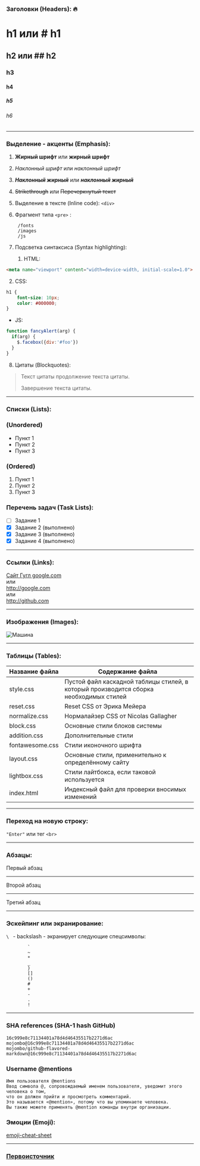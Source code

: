 ### Заголовки (Headers): :fire:
h1 или # h1
=
h2 или ## h2
-
### h3
#### h4
##### h5
###### h6
***

### Выделение - акценты (Emphasis):
1. **Жирный шрифт** или __жирный шрифт__
2. *Наклонный шрифт* или _наклонный шрифт_
3. ***Наклонный жирный*** или **_наклонный жирный_**
4. ~~Strikethrough~~ или <del>Перечеркнутый текст</del>
5. Выделение в тексте (Inline code): `<div>`
6. Фрагмент типа `<pre>` :

        /fonts
        /images
        /js

7. Подсветка синтаксиса (Syntax highlighting):
   1. HTML:

```html
<meta name="viewport" content="width=device-width, initial-scale=1.0">
```
   2. CSS:
```css
h1 {
    font-size: 10px;
    color: #000000;
}
```
* JS:
```javascript
function fancyAlert(arg) {
  if(arg) {
    $.facebox({div:'#foo'})
  }
}
```
8. Цитаты (Blockquotes):
> Текст цитаты
> продолжение текста
> цитаты.
>
> Завершение текста цитаты.
***
### Списки (Lists):
### (Unordered)
* Пункт 1
* Пункт 2
* Пункт 3
### (Ordered)
1. Пункт 1
2. Пункт 2
3. Пункт 3

### Перечень задач (Task Lists):
- [ ] Задание 1
- [x] Задание 2 (выполнено)
- [x] Задание 3 (выполнено)
- [x] Задание 4 (выполнено)
***

### Ссылки (Links):
[Сайт Гугл google.com](http://google.com)
<br>
или
<br>
<http://google.com>
<br>
или
<br>
http://github.com
***

### Изображения (Images):
![Машина](http://hq-wallpapers.ru/wallpapers/13/hq-wallpapers_ru_cars_60543_1920x1200.jpg)
***

### Таблицы (Tables):

Название файла  | Содержание файла
----------------|----------------------
style.css       | Пустой файл каскадной таблицы стилей, в который производится сборка необходимых стилей
reset.css       | Reset CSS от Эрика Мейера
normalize.css   | Нормалайзер CSS от Nicolas Gallagher
block.css       | Основные стили блоков системы
addition.css    | Дополнительные стили
fontawesome.css | Стили иконочного шрифта
layout.css      | Основные стили, применительно к определённому сайту
lightbox.css    | Стили лайтбокса, если таковой используется
index.html      | Индексный файл для проверки вносимых изменений
***

### Переход на новую строку:
`"Enter"` или тег `<br>`
***
### Абзацы:

Первый абзац
***
Второй абзац
***
Третий абзац
<hr>

### Эскейпинг или экранирование:
`\ ` - backslash - экранирует следующие спецсимволы:

            `
            ~
            *
            _
            }
            []
            ()
            #
            +
            -
            .
            !

***
### SHA references (SHA-1 hash GitHub)
    16c999e8c71134401a78d4d46435517b2271d6ac
    mojombo@16c999e8c71134401a78d4d46435517b2271d6ac
    mojombo/github-flavored-markdown@16c999e8c71134401a78d4d46435517b2271d6ac

### Username @mentions
    Имя пользователя @mentions
    Ввод символа @, сопровождаемый именем пользователя, уведомит этого человека о том,
    что он должен прийти и просмотреть комментарий.
    Это называется «@mention», потому что вы упоминаете человека.
    Вы также можете применять @mention команды внутри организации.

### Эмоции (Emoji):
[emoji-cheat-sheet](https://github.com/ikatyang/emoji-cheat-sheet/blob/master/README.md)
***
### [Первоисточник](https://guides.github.com/features/mastering-markdown/)
